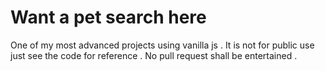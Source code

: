 # Want a pet search here

One of my most advanced projects using vanilla js . It is not for public use just see the code for reference . No pull request shall be entertained .
